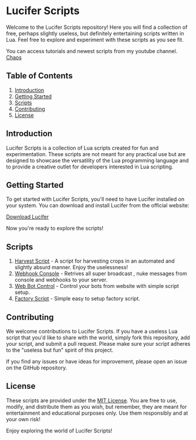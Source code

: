 # Lucifer Scripts

Welcome to the Lucifer Scripts repository! Here you will find a collection of free, perhaps slightly useless, but definitely entertaining scripts written in Lua. Feel free to explore and experiment with these scripts as you see fit.

You can access tutorials and newest scripts from my youtube channel.
[Chaos](https://www.youtube.com/@chaos_store)

## Table of Contents

1. [Introduction](#introduction)
2. [Getting Started](#getting-started)
3. [Scripts](#scripts)
4. [Contributing](#contributing)
5. [License](#license)

## Introduction

Lucifer Scripts is a collection of Lua scripts created for fun and experimentation. These scripts are not meant for any practical use but are designed to showcase the versatility of the Lua programming language and to provide a creative outlet for developers interested in Lua scripting.

## Getting Started

To get started with Lucifer Scripts, you'll need to have Lucifer installed on your system. You can download and install Lucifer from the official website:

[Download Lucifer](https://bolwl.dev/lucifer/)


Now you're ready to explore the scripts!

## Scripts

1. [Harvest Script](https://github.com/BarisSenel/luciferScripts/blob/main/harvest.lua) - A script for harvesting crops in an automated and slightly absurd manner. Enjoy the uselessness!
2. [Webhook Console](https://github.com/BarisSenel/luciferScripts/blob/main/ConsoleRetrieve.lua) - Retrives all super broadcast , nuke messages from console and webhooks to your server.
3. [Web Bot Control](https://github.com/BarisSenel/Lucifer-Scripts/tree/main/web-bot-control) - Control your bots from website with simple script setup.
4. [Factory Script](https://github.com/BarisSenel/Lucifer-Scripts/blob/main/factory.lua) - Simple easy to setup factory script.
## Contributing

We welcome contributions to Lucifer Scripts. If you have a useless Lua script that you'd like to share with the world, simply fork this repository, add your script, and submit a pull request. Please make sure your script adheres to the "useless but fun" spirit of this project.

If you find any issues or have ideas for improvement, please open an issue on the GitHub repository.

## License

These scripts are provided under the [MIT License](LICENSE). You are free to use, modify, and distribute them as you wish, but remember, they are meant for entertainment and educational purposes only. Use them responsibly and at your own risk!

Enjoy exploring the world of Lucifer Scripts!
